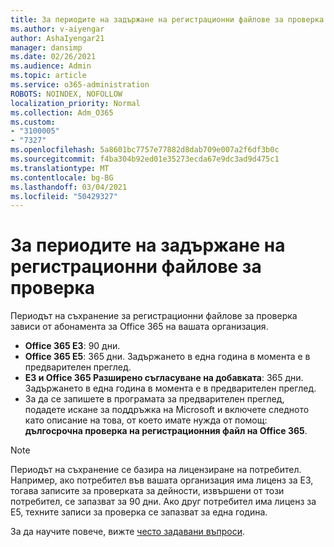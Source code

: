 ```yaml
---
title: За периодите на задържане на регистрационни файлове за проверка
ms.author: v-aiyengar
author: AshaIyengar21
manager: dansimp
ms.date: 02/26/2021
ms.audience: Admin
ms.topic: article
ms.service: o365-administration
ROBOTS: NOINDEX, NOFOLLOW
localization_priority: Normal
ms.collection: Adm_O365
ms.custom:
- "3100005"
- "7327"
ms.openlocfilehash: 5a8601bc7757e77882d8dab709e007a2f6df3b0c
ms.sourcegitcommit: f4ba304b92ed01e35273ecda67e9dc3ad9d475c1
ms.translationtype: MT
ms.contentlocale: bg-BG
ms.lasthandoff: 03/04/2021
ms.locfileid: "50429327"
---
```

# <a name="about-audit-logs-retention-periods"></a>За периодите на задържане на регистрационни файлове за проверка

Периодът на съхранение за регистрационни файлове за проверка зависи от абонамента за Office 365 на вашата организация.

- **Office 365 E3**: 90 дни.
- **Office 365 E5**: 365 дни. Задържането в една година в момента е в предварителен преглед.
- **E3 и Office 365 Разширено съгласуване на добавката**: 365 дни. Задържането в една година в момента е в предварителен преглед.
- За да се запишете в програмата за предварителен преглед, подадете искане за поддръжка на Microsoft и включете следното като описание на това, от което имате нужда от помощ: **дългосрочна проверка на регистрационния файл на Office 365**.
> [!NOTE]
> Периодът на съхранение се базира на лицензиране на потребител. Например, ако потребител във вашата организация има лиценз за E3, тогава записите за проверката за дейности, извършени от този потребител, се запазват за 90 дни. Ако друг потребител има лиценз за E5, техните записи за проверка се запазват за една година.

За да научите повече, вижте [често задавани въпроси](https://go.microsoft.com/fwlink/?linkid=2115336).